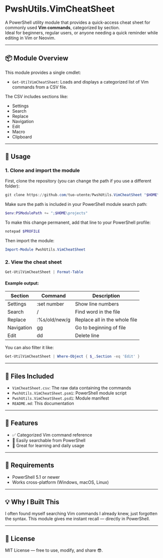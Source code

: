 # PwshUtils.VimCheatSheet

A PowerShell utility module that provides a quick-access cheat sheet for commonly used **Vim commands**, categorized by section.  
Ideal for beginners, regular users, or anyone needing a quick reminder while editing in Vim or Neovim.

---

## 📦 Module Overview

This module provides a single cmdlet:

- `Get-UtilVimCheatSheet`: Loads and displays a categorized list of Vim commands from a CSV file.

The CSV includes sections like:
- Settings
- Search
- Replace
- Navigation
- Edit
- Macro
- Clipboard

---

## 🚀 Usage

### 1. Clone and import the module

First, clone the repository (you can change the path if you use a different folder):

```powershell
git clone https://github.com/tuo-utente/PwshUtils.VimCheatSheet "$HOME\projects\PwshUtils.VimCheatSheet"
```

Make sure the path is included in your PowerShell module search path:

```powershell
$env:PSModulePath += ";$HOME\projects"
```

To make this change permanent, add that line to your PowerShell profile:

```powershell
notepad $PROFILE
```

Then import the module:

```powershell
Import-Module PwshUtils.VimCheatSheet
```

### 2. View the cheat sheet

```powershell
Get-UtilVimCheatSheet | Format-Table
```

#### Example output:

| Section   | Command                | Description                        |
|-----------|------------------------|------------------------------------|
| Settings  | :set number            | Show line numbers                  |
| Search    | / <word>               | Find word in the file              |
| Replace   | :%s/old/new/g          | Replace all in the whole file      |
| Navigation| gg                     | Go to beginning of file            |
| Edit      | dd                     | Delete line                        |

You can also filter it like:

```powershell
Get-UtilVimCheatSheet | Where-Object { $_.Section -eq 'Edit' }
```

---

## 📁 Files Included

- `VimCheatSheet.csv`: The raw data containing the commands
- `PwshUtils.VimCheatSheet.psm1`: PowerShell module script
- `PwshUtils.VimCheatSheet.psd1`: Module manifest
- `README.md`: This documentation

---

## 🔧 Features

- ✅ Categorized Vim command reference
- 🔄 Easily searchable from PowerShell
- 🧠 Great for learning and daily usage

---

## 📌 Requirements

- PowerShell 5.1 or newer
- Works cross-platform (Windows, macOS, Linux)

---

## 💡 Why I Built This

I often found myself searching Vim commands I already knew, just forgotten the syntax. This module gives me instant recall — directly in PowerShell.

---

## 📜 License

MIT License — free to use, modify, and share 😎.
